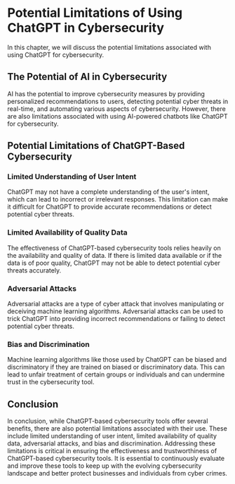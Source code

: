 Potential Limitations of Using ChatGPT in Cybersecurity
=============================================================================================================================

In this chapter, we will discuss the potential limitations associated with using ChatGPT for cybersecurity.

The Potential of AI in Cybersecurity
------------------------------------

AI has the potential to improve cybersecurity measures by providing personalized recommendations to users, detecting potential cyber threats in real-time, and automating various aspects of cybersecurity. However, there are also limitations associated with using AI-powered chatbots like ChatGPT for cybersecurity.

Potential Limitations of ChatGPT-Based Cybersecurity
----------------------------------------------------

### Limited Understanding of User Intent

ChatGPT may not have a complete understanding of the user's intent, which can lead to incorrect or irrelevant responses. This limitation can make it difficult for ChatGPT to provide accurate recommendations or detect potential cyber threats.

### Limited Availability of Quality Data

The effectiveness of ChatGPT-based cybersecurity tools relies heavily on the availability and quality of data. If there is limited data available or if the data is of poor quality, ChatGPT may not be able to detect potential cyber threats accurately.

### Adversarial Attacks

Adversarial attacks are a type of cyber attack that involves manipulating or deceiving machine learning algorithms. Adversarial attacks can be used to trick ChatGPT into providing incorrect recommendations or failing to detect potential cyber threats.

### Bias and Discrimination

Machine learning algorithms like those used by ChatGPT can be biased and discriminatory if they are trained on biased or discriminatory data. This can lead to unfair treatment of certain groups or individuals and can undermine trust in the cybersecurity tool.

Conclusion
----------

In conclusion, while ChatGPT-based cybersecurity tools offer several benefits, there are also potential limitations associated with their use. These include limited understanding of user intent, limited availability of quality data, adversarial attacks, and bias and discrimination. Addressing these limitations is critical in ensuring the effectiveness and trustworthiness of ChatGPT-based cybersecurity tools. It is essential to continuously evaluate and improve these tools to keep up with the evolving cybersecurity landscape and better protect businesses and individuals from cyber crimes.
